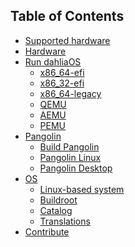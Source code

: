 <!-- This is the TOC that appears on the website. 
Links should use /docs and not .md extension. 
V7.1.9-->
## Table of Contents

- [Supported hardware](docs/supported-hardware.md)
- [Hardware](docs/hardware)
- [Run dahliaOS](docs/run%20dahliaOS)
  * [x86_64-efi](docs/run%20dahliaOS/x86_64-efi.md)
  * [x86_32-efi](docs/run%20dahliaOS/x86_32-efi.md)
  * [x86_64-legacy](docs/run%20dahliaOS/x86_64-legacy.md)
  * [QEMU](docs/run%20dahliaOS/qemu.md)
  * [AEMU](docs/run%20dahliaOS/aemu.md)
  * [PEMU](docs/run%20dahliaOS/pemu.md)
- [Pangolin](docs/pangolin)
  * [Build Pangolin](docs/pangolin/build_pangolin.md)
  * [Pangolin Linux](docs/pangolin/pangolin-linux.md)
  * [Pangolin Desktop](docs/pangolin/Pangolin-Desktop.md)
- [OS](docs/os)
  * [Linux-based system](docs/os/linux-based.md)
  * [Buildroot](docs/os/build/buildroot.md)
  * [Catalog](docs/os/catalog/catalog.md)
  * [Translations](docs/os/translations/translation.md)
- [Contribute](docs/.github/CONTRIBUTING.md)
